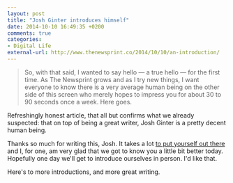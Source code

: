 ```yaml
---
layout: post
title: "Josh Ginter introduces himself"
date: 2014-10-10 16:49:35 +0200
comments: true
categories: 
- Digital Life
external-url: http://www.thenewsprint.co/2014/10/10/an-introduction/
---
```


> So, with that said, I wanted to say hello — a true hello — for the first time. As The Newsprint grows and as I try new things, I want everyone to know there is a very average human being on the other side of this screen who merely hopes to impress you for about 30 to 90 seconds once a week. Here goes.

Refreshingly honest article, that all but confirms what we already suspected: that on top of being a great writer, Josh Ginter is a pretty decent human being.

Thanks so much for writing this, Josh. It takes a lot [to put yourself out there](http://www.analogsenses.com/2014/09/15/catharsis/) and I, for one, am very glad that we got to know you a little bit better today. Hopefully one day we'll get to introduce ourselves in person. I'd like that.

Here's to more introductions, and more great writing.